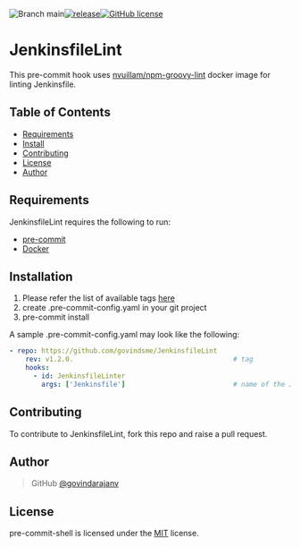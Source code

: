 ![Branch main](https://img.shields.io/badge/branch-main-brightgreen.svg?style=flat-square)[![release](https://github.com/govindsme/JenkinsfileLint/actions/workflows/release.yml/badge.svg)](https://github.com/govindsme/JenkinsfileLint/actions/workflows/release.yml)[![GitHub license](https://img.shields.io/badge/license-MIT-blue.svg)](https://github.com/govindsme/JenkinsfileLint/blob/main/LICENSE)

# JenkinsfileLint

This pre-commit hook uses [nvuillam/npm-groovy-lint](https://github.com/nvuillam/npm-groovy-lint) docker image for linting Jenkinsfile.


Table of Contents
-----------------

  * [Requirements](#requirements)
  * [Install](#installation)
  * [Contributing](#contributing)
  * [License](#license)
  * [Author](#author)

Requirements
------------
  JenkinsfileLint requires the following to run:

  * [pre-commit](http://pre-commit.com)
  * [Docker](https://docs.docker.com/engine/install/)
    

Installation
---------

1. Please refer the list of available tags [here](https://github.com/govindsme/JenkinsfileLint/tags)
2. create .pre-commit-config.yaml in your git project
3. pre-commit install 


A sample .pre-commit-config.yaml may look like the following:

```yaml
- repo: https://github.com/govindsme/JenkinsfileLint
    rev: v1.2.0.                                        # tag
    hooks:
      - id: JenkinsfileLinter
        args: ['Jenkinsfile']                           # name of the Jenkinsfile
```

Contributing
------------

To contribute to JenkinsfileLint, fork this repo and raise a pull request. 


Author
------

> GitHub [@govindarajanv](https://github.com/govindarajanv)     


License
-------

pre-commit-shell is licensed under the [MIT](https://github.com/govindsme/JenkinsfileLint/blob/main/LICENSE) license.  
